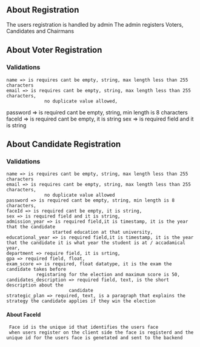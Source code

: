 ## About Registration
  The users registration is handled by admin
  The admin registers Voters, Candidates and Chairmans
  
## About Voter Registration
  ### Validations
    name => is requires cant be empty, string, max length less than 255 characters    
    email => is requires cant be empty, string, max length less than 255 characters,  
                  no duplicate value allowed,                                                
   password => is required cant be empty, string, min length is 8 characters 
   faceId => is required cant be empty, it is string
   sex => is required field and it is string
   
## About Candidate Registration 
  ### Validations
    name => is requires cant be empty, string, max length less than 255 characters    
    email => is requires cant be empty, string, max length less than 255 characters,  
                  no duplicate value allowed                                                
    password => is required cant be empty, string, min length is 8 characters, 
    faceId => is required cant be empty, it is string,
    sex => is required field and it is string,
    admission_year => is required field,it is timestamp, it is the year that the candidate   
                     started education at that university,
    educational_year => is required field,it is timestamp, it is the year that the candidate it is what year the student is at / accadamical year,
    department => require field, it is srting,
    gpa => required field, float,
    exam_score => is required, float datatype, it is the exam the candidate takes before 
               registaring for the election and maximum score is 50,
    candidates_description => required field, text, is the short description about the
                           candidate
    strategic_plan => required, text, is a paragraph that explains the strategy the candidate applies if they win the election
   
   
   #### About FaceId
     Face id is the unique id that identifies the users face
     when users register on the client side the face is registerd and the unique id for the users face is genetated and sent to the backend 